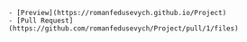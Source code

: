     - [Preview](https://romanfedusevych.github.io/Project)
    - [Pull Request](https://github.com/romanfedusevych/Project/pull/1/files)